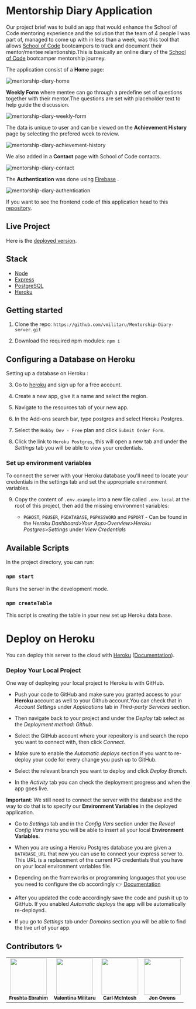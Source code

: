# Mentorship Diary Application 

Our project brief was to build an app that would enhance the School of Code mentoring experience and the solution that the team of 4 people I was part of, managed to come up with in less than a week, was this tool that allows [School of Code](https://www.schoolofcode.co.uk/) bootcampers to track and document their mentor/mentee relantionship.This is basically an online diary of the [School of Code](https://www.schoolofcode.co.uk/) bootcamper mentorship journey.

The application consist of a **Home** page:

![mentorship-diary-home](https://user-images.githubusercontent.com/70764326/106596359-cad7eb00-654c-11eb-934f-35e732037fdf.png)

**Weekly Form** where mentee can go through a predefine set of questions together with their mentor.The questions are set with placeholder text to help guide the discussion. 

![mentorship-diary-weekly-form](https://user-images.githubusercontent.com/70764326/106596972-a9c3ca00-654d-11eb-91ce-7102d9c0c75f.png)

The data is unique to user and can be viewed on the **Achievement History** page by selecting the prefered week to review.

![mentorship-diary-achievement-history](https://user-images.githubusercontent.com/70764326/106597157-edb6cf00-654d-11eb-9ddc-61c80685a7ec.png)

We also added in a **Contact** page with School of Code contacts.

![mentorship-diary-contact](https://user-images.githubusercontent.com/70764326/106598206-5488b800-654f-11eb-8448-6a128e75d20d.png)

The **Authentication** was done using [Firebase](https://firebase.google.com/) .

![mentorship-diary-authentication](https://user-images.githubusercontent.com/70764326/106597795-d0cecb80-654e-11eb-9002-1daae449b413.png)


If you want to see the frontend code of this application head to this [repository](https://github.com/vmilitaru/Mentorship-Diary-client.git).

## Live Project

Here is the [deployed version](https://mentorship-diary.netlify.app/).

## Stack

- [Node](https://nodejs.org/en/)
- [Express](https://expressjs.com/)
- [PostgreSQL](https://www.postgresql.org/)
- [Heroku](https://www.heroku.com/)

## Getting started

1. Clone the repo: `https://github.com/vmilitaru/Mentorship-Diary-server.git`

2. Download the required npm modules: `npm i`

## Configuring a Database on Heroku

Setting up a database on Heroku :

3. Go to [heroku](https://signup.heroku.com/login) and sign up for a free account.

4. Create a new app, give it a name and select the region.

5. Navigate to the resources tab of your new app.

6. In the Add-ons search bar, type postgres and select Heroku Postgres.

7. Select the `Hobby Dev - Free` plan and click `Submit Order Form`.

8. Click the link to `Heroku Postgres`, this will open a new tab and under the _Settings_ tab you will be able to view your credentials.

### Set up environment variables

To connect the server with your Heroku database you'll need to locate your credentials in the settings tab and set the appropriate environment variables.

9. Copy the content of `.env.example` into a new file called `.env.local` at the root of this project, then add the missing environment variables:

    - `PGHOST`, `PGUSER`, `PGDATABASE`, `PGPASSWORD` and `PGPORT` - Can be found in the _Heroku Dashboard>Your App>Overview>Heroku Postgres>Settings_ under _View Credentials_


## Available Scripts

In the project directory, you can run:

### `npm start`

Runs the server in the development mode.

### `npm createTable`

This script is creating the table in your new set up Heroku data base.

# Deploy on Heroku

You can deploy this server to the cloud with [Heroku](https://www.heroku.com/) ([Documentation](https://devcenter.heroku.com/categories/reference#deployment)).

### Deploy Your Local Project 

One way of deploying your local project to Heroku is with GitHub.

- Push your code  to GitHub and make sure you granted access to your **Heroku** account as well to your Github account.You can check that in _Account Settings_ under _Applications_ tab in _Third-party Services_ section. 

- Then navigate back to your project and under the _Deploy_ tab select as the _Deployment method_: _Github_. 

- Select the GitHub account where your repository is and search the repo you want to connect with, then click _Connect_. 

- Make sure to enable the _Automatic deploys_ section if you want to re-deploy your code for every change you push up to GitHub.

- Select the relevant branch you want to deploy and click _Deploy Branch_.

- In the _Activity_ tab you can check the deployment progress and when the app goes live.

**Important**:  We still need to connect the server with the database and the way to do that is to specify our **Environment Variables** in the deployed application. 

- Go to _Settings_ tab and in the _Config Vars_ section under the _Reveal Config Vars_ menu you will be able to insert all your local **Environment Variables**.

- When you are using a Heroku Postgres database you are given a `DATABASE_URL` that now you can use to connect your express server to. This URL is a replacement of the current PG credentials that you have on your local environment variables file. 

- Depending on the frameworks or programming languages that you use you need to configure the  db accordingly 👉 [Documentation](https://devcenter.heroku.com/articles/heroku-postgresql)

- After you updated the code accordingly save the code and push it up to GitHub. If you enabled _Automatic deploys_ the app will be automatically re-deployed.

- If you go to _Settings_ tab under _Domains_ section you will be able to find the live url of your app. 


## Contributors ✨

<table>
  <tr>
    <td align="center"><a href="https://github.com/FreshtaEbrahim"><img src="https://avatars.githubusercontent.com/u/56118343?s=400&u=7db01c710b8ba0ea0f75efbea2f5113a396a839b&v=4" width="100px;" alt=""/><br /><sub><b>Freshta Ebrahim</b></sub></a><br /></td>
    <td align="center"><a href="https://github.com/vmilitaru"><img src="https://avatars0.githubusercontent.com/u/70764326?s=120&v=4" width="100px;" alt=""/><br /><sub><b>Valentina Militaru</b></sub></a><br /></td>
   <td align="center"><a href="https://github.com/cod3rcarl"><img src="https://avatars.githubusercontent.com/u/70280561?s=400&u=423202e286eba513af63e4225e44d6fea8b6475a&v=4" width="100px;" alt=""/><br /><sub><b>Carl McIntosh</b></sub></a><br /></td>
   <td align="center"><a href="https://github.com/Jonowens84"><img src="https://ca.slack-edge.com/T6L933W4X-U01A0GAG4LE-7362c19b41f6-512" width="100px;" alt=""/><br /><sub><b>Jon Owens</b></sub></a><br /></td>
  </tr>
</table>

